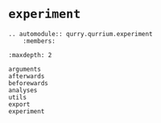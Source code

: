 # `experiment`

```{eval-rst}
.. automodule:: qurry.qurrium.experiment
    :members:
```

```{toctree}
:maxdepth: 2

arguments
afterwards
beforewards
analyses
utils
export
experiment

```
